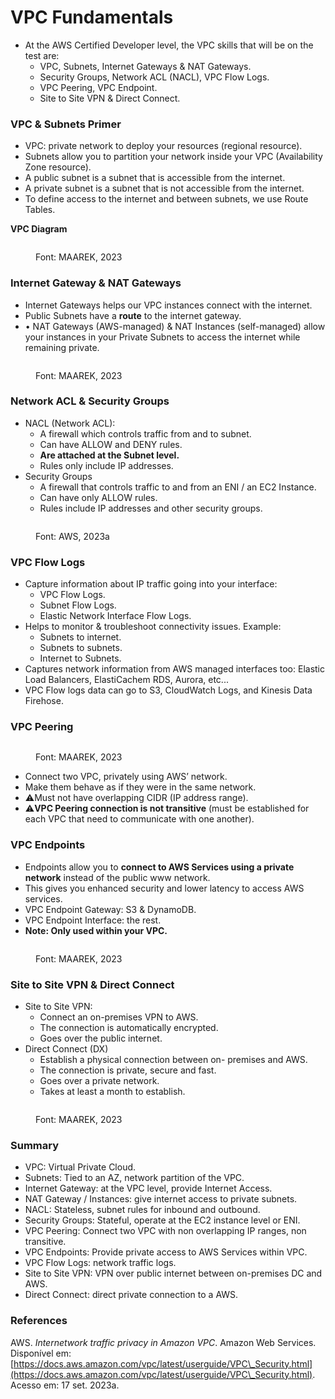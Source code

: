# VPC Fundamentals

* At the AWS Certified Developer level, the VPC skills that will be on the test are:
  * VPC, Subnets, Internet Gateways & NAT Gateways.
  * Security Groups, Network ACL (NACL), VPC Flow Logs.
  * VPC Peering, VPC Endpoint.
  * Site to Site VPN & Direct Connect.

### VPC & Subnets Primer

* VPC: private network to deploy your resources (regional resource).
* Subnets allow you to partition your network inside your VPC (Availability Zone resource).
* A public subnet is a subnet that is accessible from the internet.
* A private subnet is a subnet that is not accessible from the internet.
* To define access to the internet and between subnets, we use Route Tables.

**VPC Diagram**

<figure><img src="../../.gitbook/assets/image (75).png" alt=""><figcaption><p>Font: MAAREK, 2023</p></figcaption></figure>

### Internet Gateway & NAT Gateways

* Internet Gateways helps our VPC instances connect with the internet.
* Public Subnets have a **route** to the internet gateway.
* • NAT Gateways (AWS-managed) & NAT Instances (self-managed) allow your instances in your Private Subnets to access the internet while remaining private.

<figure><img src="../../.gitbook/assets/image (76).png" alt=""><figcaption><p>Font: MAAREK, 2023</p></figcaption></figure>

### Network ACL & Security Groups

* NACL (Network ACL):
  * A firewall which controls traffic from and to subnet.
  * Can have ALLOW and DENY rules.
  * **Are attached at the Subnet level.**
  * Rules only include IP addresses.
* Security Groups
  * A firewall that controls traffic to and from an ENI / an EC2 Instance.
  * Can have only ALLOW rules.
  * Rules include IP addresses and other security groups.

<figure><img src="../../.gitbook/assets/image (77).png" alt=""><figcaption><p>Font: AWS, 2023a</p></figcaption></figure>



### VPC Flow Logs

* Capture information about IP traffic going into your interface:
  * VPC Flow Logs.
  * Subnet Flow Logs.
  * Elastic Network Interface Flow Logs.
* Helps to monitor & troubleshoot connectivity issues. Example:
  * Subnets to internet.
  * Subnets to subnets.
  * Internet to Subnets.
* Captures network information from AWS managed interfaces too: Elastic Load Balancers, ElastiCachem RDS, Aurora, etc...
* VPC Flow logs data can go to S3, CloudWatch Logs, and Kinesis Data Firehose.



### VPC Peering

<figure><img src="../../.gitbook/assets/image (78).png" alt=""><figcaption><p>Font: MAAREK, 2023</p></figcaption></figure>

* Connect two VPC, privately using AWS’ network.
* Make them behave as if they were in the same network.
* :warning:Must not have overlapping CIDR (IP address range).
* :warning:**VPC Peering connection is not transitive** (must be established for each VPC that need to communicate with one another).

### VPC Endpoints

* Endpoints allow you to **connect to AWS Services using a private network** instead of the public www network.
* This gives you enhanced security and lower latency to access AWS services.
* VPC Endpoint Gateway: S3 & DynamoDB.
* VPC Endpoint Interface: the rest.
* **Note: Only used within your VPC.**

<figure><img src="../../.gitbook/assets/image (79).png" alt=""><figcaption><p>Font: MAAREK, 2023</p></figcaption></figure>

### Site to Site VPN & Direct Connect

* Site to Site VPN:
  * Connect an on-premises VPN to AWS.
  * The connection is automatically encrypted.
  * Goes over the public internet.
* Direct Connect (DX)
  * Establish a physical connection between on- premises and AWS.&#x20;
  * The connection is private, secure and fast.
  * Goes over a private network.
  * Takes at least a month to establish.

<figure><img src="../../.gitbook/assets/image (80).png" alt=""><figcaption><p>Font: MAAREK, 2023</p></figcaption></figure>

### Summary&#x20;

* VPC: Virtual Private Cloud.
* Subnets: Tied to an AZ, network partition of the VPC.
* Internet Gateway: at the VPC level, provide Internet Access.
* NAT Gateway / Instances: give internet access to private subnets.
* NACL: Stateless, subnet rules for inbound and outbound.
* Security Groups: Stateful, operate at the EC2 instance level or ENI.
* VPC Peering: Connect two VPC with non overlapping IP ranges, non transitive.
* VPC Endpoints: Provide private access to AWS Services within VPC.
* VPC Flow Logs: network traffic logs.
* Site to Site VPN: VPN over public internet between on-premises DC and AWS.
* Direct Connect: direct private connection to a AWS.

### References

AWS. _Internetwork traffic privacy in Amazon VPC_. Amazon Web Services. Disponível em: [https://docs.aws.amazon.com/vpc/latest/userguide/VPC\_Security.html](https://docs.aws.amazon.com/vpc/latest/userguide/VPC\_Security.html). Acesso em: 17 set. 2023a.


